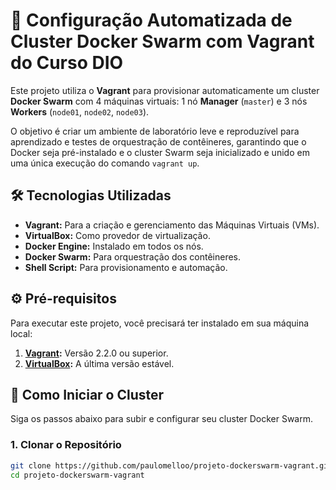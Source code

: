 # 🐳 Configuração Automatizada de Cluster Docker Swarm com Vagrant do Curso DIO

Este projeto utiliza o **Vagrant** para provisionar automaticamente um cluster **Docker Swarm** com 4 máquinas virtuais: 1 nó **Manager** (`master`) e 3 nós **Workers** (`node01`, `node02`, `node03`).

O objetivo é criar um ambiente de laboratório leve e reproduzível para aprendizado e testes de orquestração de contêineres, garantindo que o Docker seja pré-instalado e o cluster Swarm seja inicializado e unido em uma única execução do comando `vagrant up`.

## 🛠️ Tecnologias Utilizadas

* **Vagrant:** Para a criação e gerenciamento das Máquinas Virtuais (VMs).
* **VirtualBox:** Como provedor de virtualização.
* **Docker Engine:** Instalado em todos os nós.
* **Docker Swarm:** Para orquestração dos contêineres.
* **Shell Script:** Para provisionamento e automação.

## ⚙️ Pré-requisitos

Para executar este projeto, você precisará ter instalado em sua máquina local:

1.  **[Vagrant](https://www.vagrantup.com/downloads):** Versão 2.2.0 ou superior.
2.  **[VirtualBox](https://www.virtualbox.org/wiki/Downloads):** A última versão estável.

## 🚀 Como Iniciar o Cluster

Siga os passos abaixo para subir e configurar seu cluster Docker Swarm.

### 1. Clonar o Repositório

```bash
git clone https://github.com/paulomelloo/projeto-dockerswarm-vagrant.git
cd projeto-dockerswarm-vagrant
